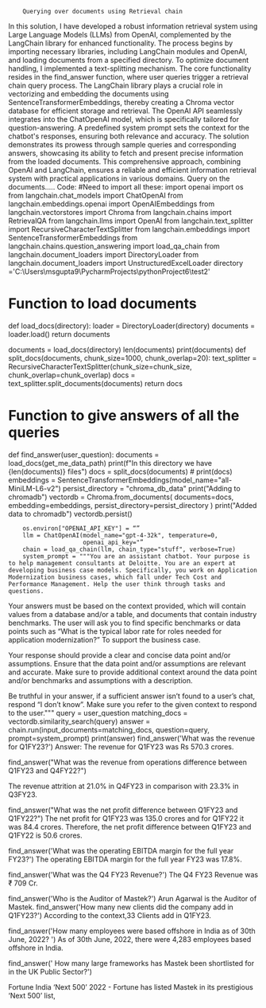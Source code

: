 		Querying over documents using Retrieval chain	
 
In this solution, I have developed a robust information retrieval system using Large Language Models (LLMs) from OpenAI, complemented by the LangChain library for enhanced functionality. The process begins by importing necessary libraries, including LangChain modules and OpenAI, and loading documents from a specified directory. To optimize document handling, I implemented a text-splitting mechanism. The core functionality resides in the find_answer function, where user queries trigger a retrieval chain query process. The LangChain library plays a crucial role in vectorizing and embedding the documents using SentenceTransformerEmbeddings, thereby creating a Chroma vector database for efficient storage and retrieval. The OpenAI API seamlessly integrates into the ChatOpenAI model, which is specifically tailored for question-answering. A predefined system prompt sets the context for the chatbot's responses, ensuring both relevance and accuracy. The solution demonstrates its prowess through sample queries and corresponding answers, showcasing its ability to fetch and present precise information from the loaded documents. This comprehensive approach, combining OpenAI and LangChain, ensures a reliable and efficient information retrieval system with practical applications in various domains. 
Query on the documents…..
Code:
#Need to import all these:
import openai
import os
from langchain.chat_models import ChatOpenAI
from langchain.embeddings.openai import OpenAIEmbeddings
from langchain.vectorstores import Chroma
from langchain.chains import RetrievalQA
from langchain.llms import OpenAI
from langchain.text_splitter import RecursiveCharacterTextSplitter
from langchain.embeddings import SentenceTransformerEmbeddings
from langchain.chains.question_answering import load_qa_chain
from langchain.document_loaders import DirectoryLoader
from langchain.document_loaders import UnstructuredExcelLoader
directory ='C:\\Users\\msgupta9\\PycharmProjects\\pythonProject6\\test2'
# Function to load documents
def load_docs(directory):
  loader = DirectoryLoader(directory)
  documents = loader.load()
  return documents

documents = load_docs(directory)
len(documents)
print(documents)
def split_docs(documents, chunk_size=1000, chunk_overlap=20):
    text_splitter = RecursiveCharacterTextSplitter(chunk_size=chunk_size, chunk_overlap=chunk_overlap)
    docs = text_splitter.split_documents(documents)
    return docs
# Function to give answers of all the queries
def find_answer(user_question):
        documents = load_docs(get_me_data_path)
        print(f"In this directory we have {len(documents)} files")
        docs = split_docs(documents)
        # print(docs)
        embeddings = SentenceTransformerEmbeddings(model_name="all-MiniLM-L6-v2")
        persist_directory = "chroma_db_data"
        print("Adding to chromadb")
        vectordb = Chroma.from_documents(
            documents=docs, embedding=embeddings, persist_directory=persist_directory
        )
        print("Added data to chromadb")
        vectordb.persist()

        os.environ["OPENAI_API_KEY"] = “”
        llm = ChatOpenAI(model_name="gpt-4-32k", temperature=0,
                         openai_api_key="”
        chain = load_qa_chain(llm, chain_type="stuff", verbose=True)
        system_prompt = """You are an assistant chatbot. Your purpose is to help management consultants at Deloitte. You are an expert at developing business case models. Specifically, you work on Application Modernization business cases, which fall under Tech Cost and Performance Management. Help the user think through tasks and questions.

Your answers must be based on the context provided, which will contain values from a database and/or a table, and documents that contain industry benchmarks. The user will ask you to find specific benchmarks or data points such as “What is the typical labor rate for roles needed for application modernization?” To support the business case.

Your response should provide a clear and concise data point and/or assumptions. Ensure that the data point and/or assumptions are relevant and accurate. Make sure to provide additional context around the data point and/or benchmarks and assumptions with a description.

Be truthful in your answer, if a sufficient answer isn’t found to a user’s chat, respond “I don’t know”. Make sure you refer to the given context to respond to the user."""
        query = user_question
        matching_docs = vectordb.similarity_search(query)
        answer = chain.run(input_documents=matching_docs, question=query, prompt=system_prompt)
        print(answer)
find_answer('What was the revenue for Q1FY23?')
Answer:
The revenue for Q1FY23 was Rs 570.3 crores.

find_answer("What was the revenue from operations difference between Q1FY23 and Q4FY22?")

The revenue attrition at 21.0% in Q4FY23 in comparison with 23.3% in Q3FY23.

find_answer("What was the net profit difference between Q1FY23 and Q1FY22?")
The net profit for Q1FY23 was 135.0 crores and for Q1FY22 it was 84.4 crores. Therefore, the net profit difference between Q1FY23 and Q1FY22 is 50.6 crores.

find_answer('What was the operating EBITDA margin for the full year FY23?')
The operating EBITDA margin for the full year FY23 was 17.8%.

find_answer('What was the Q4 FY23 Revenue?')
The Q4 FY23 Revenue was ₹ 709 Cr.

find_answer('Who is the Auditor of Mastek?')
Arun Agarwal is the Auditor of Mastek.
find_answer('How many new clients did the company add in Q1FY23?')
 According to the context,33 Clients add in Q1FY23.

find_answer('How many employees were based offshore in India as of 30th June, 2022? ')
As of 30th June, 2022, there were 4,283 employees based offshore in India.

find_answer(' How many large frameworks has Mastek been shortlisted for in the UK Public Sector?')


Fortune India ‘Next 500’ 2022 - Fortune has listed Mastek in its prestigious ‘Next 500’ list,


